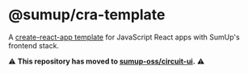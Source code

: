 # @sumup/cra-template

A [create-react-app template](https://create-react-app.dev/docs/custom-templates) for JavaScript React apps with SumUp's frontend stack.

⚠️ **This repository has moved to [sumup-oss/circuit-ui](https://github.com/sumup-oss/circuit-ui/tree/main/packages/create-sumup-react-app).** ⚠️
